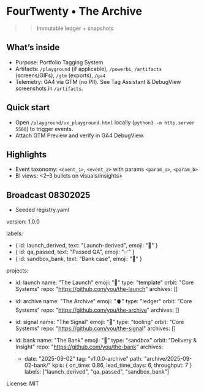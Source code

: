 # FourTwenty • The Archive

>>Immutable ledger + snapshots

## What’s inside
- Purpose: Portfolio Tagging System
- Artifacts: `/playground` (if applicable), `/powerbi`, `/artifacts` (screens/GIFs), `/gtm` (exports), `/ga4`
- Telemetry: GA4 via GTM (no PII). See Tag Assistant & DebugView screenshots in `/artifacts`.

## Quick start
- Open `/playground/ux_playground.html` locally (`python3 -m http.server 5500`) to trigger events.
- Attach GTM Preview and verify in GA4 DebugView.

## Highlights
- Event taxonomy: `<event_1>`, `<event_2>` with params `<param_a>`, `<param_b>`
- BI views: <2–3 bullets on visuals/insights>

## Broadcast 08302025
- Seeded registry.yaml

version: 1.0.0

labels:
  - { id: launch_derived, text: "Launch-derived", emoji: "🚀" }
  - { id: qa_passed,     text: "Passed QA",       emoji: "✅" }
  - { id: sandbox_bank,  text: "Bank case",       emoji: "🏦" }

projects:
  - id: launch
    name: "The Launch"
    emoji: "🚀"
    type: "template"
    orbit: "Core Systems"
    repo: "https://github.com/you/the-launch"
    archives: []

  - id: archive
    name: "The Archive"
    emoji: "🫀"
    type: "ledger"
    orbit: "Core Systems"
    repo: "https://github.com/you/the-archive"
    archives: []

  - id: signal
    name: "The Signal"
    emoji: "📡"
    type: "tooling"
    orbit: "Core Systems"
    repo: "https://github.com/you/the-signal"
    archives: []

  - id: bank
    name: "The Bank"
    emoji: "🏦"
    type: "sandbox"
    orbit: "Delivery & Insight"
    repo: "https://github.com/you/the-bank"
    archives:
      - date: "2025-09-02"
        tag: "v1.0.0-archive"
        path: "archive/2025-09-02-bank/"
        kpis: { on_time: 0.86, lead_time_days: 6, throughput: 7 }
        labels: ["launch_derived", "qa_passed", "sandbox_bank"]


  

License: MIT
